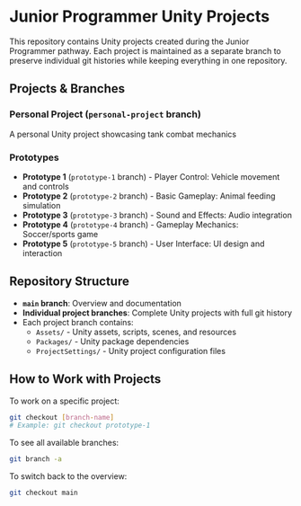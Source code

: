# Junior Programmer Unity Projects

This repository contains Unity projects created during the Junior Programmer pathway. Each project is maintained as a separate branch to preserve individual git histories while keeping everything in one repository.

## Projects & Branches

### Personal Project (`personal-project` branch)

A personal Unity project showcasing tank combat mechanics

### Prototypes

- **Prototype 1** (`prototype-1` branch) - Player Control: Vehicle movement and controls
- **Prototype 2** (`prototype-2` branch) - Basic Gameplay: Animal feeding simulation  
- **Prototype 3** (`prototype-3` branch) - Sound and Effects: Audio integration
- **Prototype 4** (`prototype-4` branch) - Gameplay Mechanics: Soccer/sports game
- **Prototype 5** (`prototype-5` branch) - User Interface: UI design and interaction

## Repository Structure

- **`main` branch**: Overview and documentation
- **Individual project branches**: Complete Unity projects with full git history
- Each project branch contains:
  - `Assets/` - Unity assets, scripts, scenes, and resources
  - `Packages/` - Unity package dependencies
  - `ProjectSettings/` - Unity project configuration files

## How to Work with Projects

To work on a specific project:

```bash
git checkout [branch-name]
# Example: git checkout prototype-1
```

To see all available branches:

```bash
git branch -a
```

To switch back to the overview:

```bash
git checkout main
```
